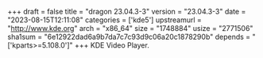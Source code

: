 +++
draft = false
title = "dragon 23.04.3-3"
version = "23.04.3-3"
date = "2023-08-15T12:11:08"
categories = ['kde5']
upstreamurl = "http://www.kde.org"
arch = "x86_64"
size = "1748884"
usize = "2771506"
sha1sum = "6e12922dad6a9b7da7c7c93d9c06a20c1878290b"
depends = "['kparts>=5.108.0']"
+++
KDE Video Player.